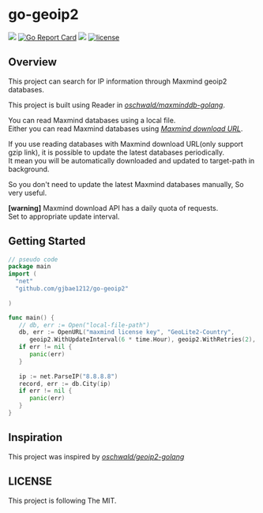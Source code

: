 # go-geoip2
<p align="left">
<a href="https://hits.seeyoufarm.com"/><img src="https://hits.seeyoufarm.com/api/count/incr/badge.svg?url=https%3A%2F%2Fgithub.com%2Fgjbae1212%2Fgo-geoip2"/></a>
<a href="https://goreportcard.com/report/github.com/gjbae1212/go-geoip2"><img src="https://goreportcard.com/badge/github.com/gjbae1212/go-geoip2" alt="Go Report Card" /></a>
<a href="https://godoc.org/github.com/gjbae1212/go-geoip2"><img src="https://img.shields.io/badge/godoc-reference-5272B4"/></a>
<a href="/LICENSE"><img src="https://img.shields.io/badge/license-MIT-GREEN.svg" alt="license" /></a>
</p>

## Overview
This project can search for IP information through Maxmind geoip2 databases.  

This project is built using Reader in [*oschwald/maxminddb-golang*](https://github.com/oschwald/maxminddb-golang).  

You can read Maxmind databases using a local file.  
Either you can read Maxmind databases using  [*Maxmind download URL*](https://dev.maxmind.com/geoip/geoipupdate/#Direct_Downloads).  
   
If you use reading databases with Maxmind download URL(only support gzip link), it is possible to update the latest databases periodically.   
It mean you will be automatically downloaded and updated to target-path in background.  
     
So you don't need to update the latest Maxmind databases manually, So very useful.
 
**[warning]** 
Maxmind download API has a daily quota of requests.  
Set to appropriate update interval.  
  
## Getting Started
```go
// pseudo code
package main
import (
  "net"
  "github.com/gjbae1212/go-geoip2"
  
)

func main() {
   // db, err := Open("local-file-path")
   db, err := OpenURL("maxmind license key", "GeoLite2-Country", 
      geoip2.WithUpdateInterval(6 * time.Hour), geoip2.WithRetries(2), geoip2.WithSuccessFunc(func(){}),...)
   if err != nil {
   	  panic(err)
   }
   
   ip := net.ParseIP("8.8.8.8")
   record, err := db.City(ip)
   if err != nil {
      panic(err)
   }
}
```
## Inspiration
This project was inspired by [*oschwald/geoip2-golang*](https://github.com/oschwald/geoip2-golang) 

## LICENSE
This project is following The MIT.
